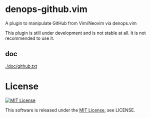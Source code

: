 # denops-github.vim

A plugin to manipulate GitHub from Vim/Neovim via denops.vim

This plugin is still under development and is not stable at all.
It is not recommended to use it.

## doc

[./doc/github.txt](./doc/github.txt)

# License

[![MIT License](http://img.shields.io/badge/license-MIT-blue.svg)](http://www.opensource.org/licenses/MIT)

This software is released under the
[MIT License](http://www.opensource.org/licenses/MIT), see LICENSE.
